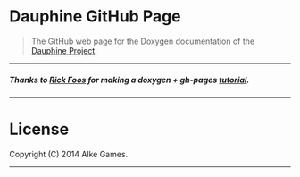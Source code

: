 # Dauphine GitHub Page

> The GitHub web page for the Doxygen documentation of the [Dauphine Project].

--------

##### Thanks to [Rick Foos] for making a doxygen + gh-pages [tutorial].

---


License
=======

Copyright (C) 2014 Alke Games.

---

[Rick Foos]:https://github.com/rickfoosusa
[tutorial]:http://rickfoosusa.blogspot.com.br/2011/10/howto-use-doxygen-with-github.html
[Dauphine Project]:https://github.com/Alke-Games/Dauphine
